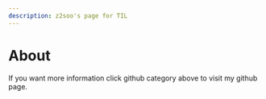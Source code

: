 ```yaml
---
description: z2soo's page for TIL
---
```


# About

If you want more information click github category above to visit my github page.

